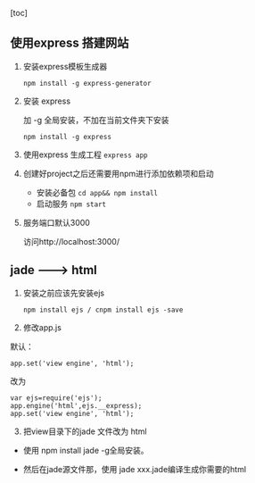 
[toc]

## 使用express 搭建网站

1. 安装express模板生成器

    `npm install -g express-generator`

2. 安装 express

    加 -g 全局安装，不加在当前文件夹下安装

    `npm install -g express`

3. 使用express 生成工程
    `express app`

4.  创建好project之后还需要用npm进行添加依赖项和启动
    + 安装必备包
    `cd app&& npm install`
    + 启动服务
    `npm start`

5. 服务端口默认3000

    访问http://localhost:3000/

## jade ---> html

1. 安装之前应该先安装ejs

    `npm install ejs / cnpm install ejs -save`
2. 修改app.js

默认：

`app.set('view engine', 'html');`

改为
```
var ejs=require('ejs');
app.engine('html',ejs.__express);
app.set('view engine', 'html');
```
3. 把view目录下的jade 文件改为 html

+ 使用 npm install jade -g全局安装。

+ 然后在jade源文件那，使用 jade xxx.jade编译生成你需要的html

